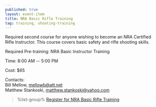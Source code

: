 ```yaml
---
published: true
layout: event-item
title: NRA Basic Rifle Training
tag: training, shooting-training
---
```


Required second course for anyone wishing to become an NRA Certified Rifle Instructor. This course covers basic safety and rifle shooting skills.

Required Pre-training: NRA Basic Instructor Training

Time: 8:00 AM -- 5:00 PM
 
Cost: $65
 
Contacts:<br>
Bill Mellow, [mellowb@att.net](mailto:mellowb@att.net)<br>
Matthew Stankoski, [matthew.stankoski@yahoo.com](mailto:matthew.stankoski@yahoo.com)


> %list-group%
> <a href="https://scoutingevent.com/066-79853" class="list-group-item">Register for NRA Basic Rifle Training</a>
